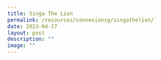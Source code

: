 ```yaml
---
title: Singa The Lion
permalink: /resources/connexionsg/singathelion/
date: 2023-04-17
layout: post
description: ""
image: ""
---
```

